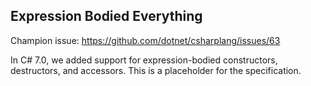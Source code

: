 ﻿## Expression Bodied Everything

Champion issue: <https://github.com/dotnet/csharplang/issues/63>

In C# 7.0, we added support for expression-bodied constructors, destructors, and accessors.  This is a placeholder for the specification.
